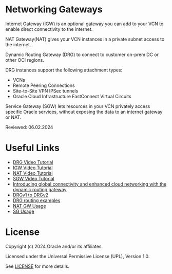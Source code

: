 # Networking Gateways
 
Internet Gateway (IGW) is an optional gateway you can add to your VCN to enable direct connectivity to the internet.

NAT Gateway(NAT) gives your VCN  instances in a private subnet access to the internet.

Dynamic Routing Gateway (DRG)  to connect to customer on-prem DC or other OCI regions.

DRG instances support the following attachment types:
    
 - VCNs
 - Remote Peering Connections
 - Site-to-Site VPN IPSec tunnels
 - Oracle Cloud Infrastructure FastConnect Virtual Circuits
    
 Service Gateway (SGW)  lets resources in your VCN privately access specific Oracle services, without exposing the data to an internet gateway or NAT.

 Reviewed: 06.02.2024
 
# Useful Links

- [DRG Video Tutorial](https://www.youtube.com/watch?v=ZXOYkkkQCEI)
- [IGW Video Tutorial](https://www.youtube.com/watch?v=MtFNdZz20M4)
- [NAT Video Tutorial](https://www.youtube.com/watch?v=dWEApK7DmdY)
- [SGW Video Tutorial](https://www.youtube.com/watch?v=ivAxfoMYXlo)
- [Introducing global connectivity and enhanced cloud networking with the dynamic routing gateway](https://blogs.oracle.com/cloud-infrastructure/post/introducing-global-connectivity-and-enhanced-cloud-networking-with-the-dynamic-routing-gateway)
- [DRGv1 to DRGv2 ](https://www.ateam-oracle.com/post/migration-from-legacy-drg-to-enhanced-drg)
- [DRG routing examples](https://www.ateam-oracle.com/post/basic-routing-scenarios-for-the-enhanced-drg)
- [NAT GW Usage](https://blogs.oracle.com/ateam/post/oci-network-firewall---nat-gateway-use-case)
- [SG Usage](https://blogs.oracle.com/cloud-infrastructure/post/access-oracle-services-privately-with-a-service-gateway)
 
# License

Copyright (c) 2024 Oracle and/or its affiliates.

Licensed under the Universal Permissive License (UPL), Version 1.0.

See [LICENSE](https://github.com/oracle-devrel/technology-engineering/blob/main/LICENSE) for more details.
